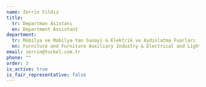 ```yaml
---
name: Zerrin Yıldız
title:
  tr: Departman Asistanı
  en: Department Assistant
department:
  tr: Mobilya ve Mobilya Yan Sanayi & Elektrik ve Aydınlatma Fuarları
  en: Furniture and Furniture Auxiliary Industry & Electrical and Lighting Fairs
email: zerrin@turkel.com.tr
phone: ""
order: 3
is_active: true
is_fair_representative: false
---
```

